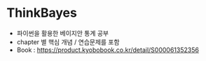 # ThinkBayes
- 파이썬을 활용한 베이지안 통계 공부
- chapter 별 핵심 개념 / 연습문제를 포함
- Book : https://product.kyobobook.co.kr/detail/S000061352356
